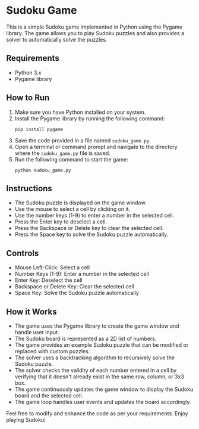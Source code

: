 # Sudoku Game

This is a simple Sudoku game implemented in Python using the Pygame library. The game allows you to play Sudoku puzzles and also provides a solver to automatically solve the puzzles.

## Requirements

- Python 3.x
- Pygame library

## How to Run

1. Make sure you have Python installed on your system.
2. Install the Pygame library by running the following command:
   ```
   pip install pygame
   ```
3. Save the code provided in a file named `sudoku_game.py`.
4. Open a terminal or command prompt and navigate to the directory where the `sudoku_game.py` file is saved.
5. Run the following command to start the game:
   ```
   python sudoku_game.py
   ```

## Instructions

- The Sudoku puzzle is displayed on the game window.
- Use the mouse to select a cell by clicking on it.
- Use the number keys (1-9) to enter a number in the selected cell.
- Press the Enter key to deselect a cell.
- Press the Backspace or Delete key to clear the selected cell.
- Press the Space key to solve the Sudoku puzzle automatically.

## Controls

- Mouse Left-Click: Select a cell
- Number Keys (1-9): Enter a number in the selected cell
- Enter Key: Deselect the cell
- Backspace or Delete Key: Clear the selected cell
- Space Key: Solve the Sudoku puzzle automatically

## How it Works

- The game uses the Pygame library to create the game window and handle user input.
- The Sudoku board is represented as a 2D list of numbers.
- The game provides an example Sudoku puzzle that can be modified or replaced with custom puzzles.
- The solver uses a backtracking algorithm to recursively solve the Sudoku puzzle.
- The solver checks the validity of each number entered in a cell by verifying that it doesn't already exist in the same row, column, or 3x3 box.
- The game continuously updates the game window to display the Sudoku board and the selected cell.
- The game loop handles user events and updates the board accordingly.

Feel free to modify and enhance the code as per your requirements. Enjoy playing Sudoku!

